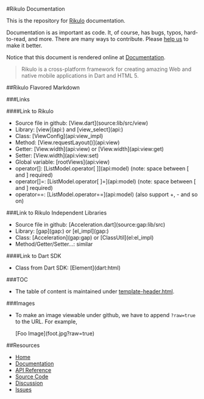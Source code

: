 #Rikulo Documentation

This is the repository for [Rikulo](http://rikulo.org) documentation.

Documentation is as important as code. It, of course, has bugs, typos, hard-to-read, and more. There are many ways to contribute. Please [help us](http://rikulo.org/contribute/) to make it better.

Notice that this document is rendered online at [Documentation](http://docs.rikulo.org/rikulo/latest).

> Rikulo is a cross-platform framework for creating amazing Web and native
mobile applications in Dart and HTML 5.

##Rikulo Flavored Markdown

###Links

####Link to Rikulo

* Source file in github: \[View.dart](source:lib/src/view)
* Library: \[view](api:) and \[view_select](api:)
* Class: \[ViewConfig](api:view_impl)
* Method: \[View.requestLayout()](api:view)
* Getter: \[View.width](api:view) or \[View.width](api:view:get)
* Setter: \[View.width](api:view:set)
* Global variable: \[rootViews](api:view)
* operator[]: \[ListModel.operator[ ]](api:model) (note: space between [ and ] required)
* operator[]=: \[ListModel.operator[ ]=](api:model) (note: space between [ and ] required)
* operator==: \[ListModel.operator==](api:model) (also support +, - and so on)

###Link to Rikulo Independent Libraries

* Source file in github: \[Acceleration.dart](source:gap:lib/src)
* Library: \[gap](gap:) or \[el_impl](gap:)
* Class: \[Acceleration](gap:gap) or \[ClassUtil](el:el_impl)
* Method/Getter/Setter...: similar

####Link to Dart SDK

* Class from Dart SDK: \[Element](dart:html)

###TOC

* The table of content is maintained under [template-header.html](rikulo-docs/tree/master/docs/_config_/template-header.html).

###Images

* To make an image viewable under github, we have to append `?raw=true` to the URL. For example,

    \[Foo Image](foot.jpg?raw=true)

##Resources

* [Home](http://rikulo.org)
* [Documentation](http://docs.rikulo.org/rikulo/latest)
* [API Reference](http://api.rikulo.org/rikulo/latest)
* [Source Code](https://github.com/rikulo/rikulo)
* [Discussion](http://stackoverflow.com/questions/tagged/rikulo)
* [Issues](https://github.com/rikulo/rikulo/issues)
